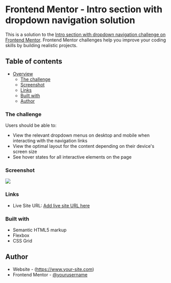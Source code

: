 # Frontend Mentor - Intro section with dropdown navigation solution

This is a solution to the [Intro section with dropdown navigation challenge on Frontend Mentor](https://www.frontendmentor.io/challenges/intro-section-with-dropdown-navigation-ryaPetHE5). Frontend Mentor challenges help you improve your coding skills by building realistic projects. 

## Table of contents

- [Overview](#overview)
  - [The challenge](#the-challenge)
  - [Screenshot](#screenshot)
  - [Links](#links)
  - [Built with](#built-with)
  - [Author](#author)



### The challenge

Users should be able to:

- View the relevant dropdown menus on desktop and mobile when interacting with the navigation links
- View the optimal layout for the content depending on their device's screen size
- See hover states for all interactive elements on the page

### Screenshot

![](.images/screenshot.png)

### Links

- Live Site URL: [Add live site URL here](https://your-live-site-url.com)


### Built with

- Semantic HTML5 markup
- Flexbox
- CSS Grid

## Author

- Website - (https://www.your-site.com)
- Frontend Mentor - [@yourusername](https://www.frontendmentor.io/profile/yourusername)
